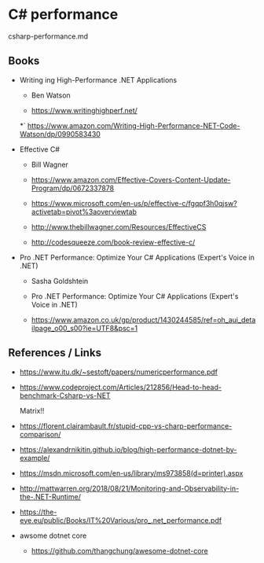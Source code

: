 # C# performance

csharp-performance.md

## Books

*   Writing ing High-Performance .NET Applications

    *   Ben Watson

    *   https://www.writinghighperf.net/

    *`  https://www.amazon.com/Writing-High-Performance-NET-Code-Watson/dp/0990583430

*   Effective C#

    *   Bill Wagner

    *   https://www.amazon.com/Effective-Covers-Content-Update-Program/dp/0672337878

    *   https://www.microsoft.com/en-us/p/effective-c/fgqpf3h0qjsw?activetab=pivot%3aoverviewtab

    *   http://www.thebillwagner.com/Resources/EffectiveCS

    *   http://codesqueeze.com/book-review-effective-c/

*   Pro .NET Performance: Optimize Your C# Applications (Expert's Voice in .NET)

    *   Sasha Goldshtein

    *   Pro .NET Performance: Optimize Your C# Applications (Expert's Voice in .NET)
    
    *   https://www.amazon.co.uk/gp/product/1430244585/ref=oh_aui_detailpage_o00_s00?ie=UTF8&psc=1



## References / Links

*   https://www.itu.dk/~sestoft/papers/numericperformance.pdf

*   https://www.codeproject.com/Articles/212856/Head-to-head-benchmark-Csharp-vs-NET

    Matrix!!

*   https://florent.clairambault.fr/stupid-cpp-vs-charp-performance-comparison/

*   https://alexandrnikitin.github.io/blog/high-performance-dotnet-by-example/


*   https://msdn.microsoft.com/en-us/library/ms973858(d=printer).aspx

*   http://mattwarren.org/2018/08/21/Monitoring-and-Observability-in-the-.NET-Runtime/

*   https://the-eye.eu/public/Books/IT%20Various/pro_.net_performance.pdf

*   awsome dotnet core

    *   https://github.com/thangchung/awesome-dotnet-core


